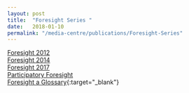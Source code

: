 ```yaml
---
layout: post
title:  "Foresight Series "
date:   2018-01-10
permalink: "/media-centre/publications/Foresight-Series"
---
```


[Foresight 2012]()  
[Foresight 2014]()  
[Foresight 2017]()  
[Participatory Foresight]()  
[Foresight a Glossary](/files/media-centre/publications/csf-csc_foresight--a-glossary.pdf){:target="_blank"}
